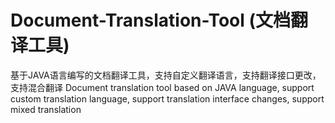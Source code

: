 # Document-Translation-Tool (文档翻译工具)
基于JAVA语言编写的文档翻译工具，支持自定义翻译语言，支持翻译接口更改，支持混合翻译
Document translation tool based on JAVA language, support custom translation language, support translation interface changes, support mixed translation

